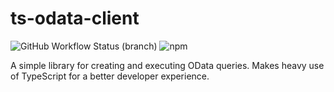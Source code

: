 # ts-odata-client

![GitHub Workflow Status (branch)](https://img.shields.io/github/workflow/status/cbrianball/ts-odata-client/CI/main?style=plastic)
![npm](https://img.shields.io/npm/v/ts-odata-client?style=plastic)

A simple library for creating and executing OData queries. Makes heavy use of TypeScript for a better developer experience.
